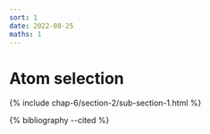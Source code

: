 ```yaml
---
sort: 1
date: 2022-08-25
maths: 1
---
```


# Atom selection

{% include chap-6/section-2/sub-section-1.html %}

{% bibliography --cited %}

